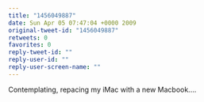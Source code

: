```yaml
---
title: "1456049887"
date: Sun Apr 05 07:47:04 +0000 2009
original-tweet-id: "1456049887"
retweets: 0
favorites: 0
reply-tweet-id: ""
reply-user-id: ""
reply-user-screen-name: ""
---
```

Contemplating, repacing my iMac with a new Macbook....
